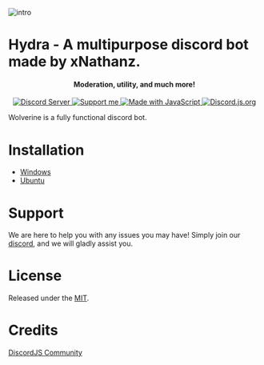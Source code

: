 ![intro](https://discordapp.com/channels/@me/237581365170667520/556576705989574676)

# Hydra - A multipurpose discord bot made by xNathanz.
<h4 align="center">Moderation, utility, and much more!</h4>
<p align="center">
  <a href="https://discord.gg/TWxeQGx">
    <img src="https://discordapp.com/api/guilds/556510395150499850/widget.png?style=shield" alt="Discord Server">
  </a>
  <a href="https://www.patreon.com/hatred2k">
    <img src="https://img.shields.io/badge/Support-Me-yellow.svg" alt="Support me">
  </a>
  <a href="https://discord.js.org/#/">
    <img src="https://forthebadge.com/images/badges/made-with-javascript.svg" alt="Made with JavaScript">
  </a>
  <a href="https://Discord.js.org">
      <img src="https://img.shields.io/badge/discord-js-blue.svg" alt="Discord.js.org">
  </a>
</p>

Wolverine is a fully functional discord bot.

# Installation
* [Windows]()
* [Ubuntu]()

# Support

We are here to help you with any issues you may have! Simply join our [discord](https://discord.gg/Shqnv7H), and we will gladly assist you.

# License

Released under the [MIT](LICENSE).

# Credits

[DiscordJS Community](https://discord.js.org/#/)

